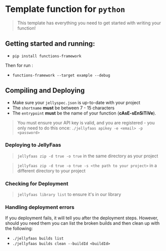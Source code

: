 # Template function for `python`

> This template has everything you need to get started with writing your function!

## Getting started and running:

- ``pip install functions-framework``

Then for run :

- ``functions-framework --target example --debug``

## Compiling and Deploying
- Make sure your `jellyspec.json` is up-to-date with your project
- The `shortname` **must** be between 7 - 15 characters
- The `entrypoint` **must** be the name of your function (**cAsE-sEnSiTiVe**).

> You must ensure your API key is valid, and you are registered - you only need to do this once:
`./jellyfaas apikey -e <email> -p <password>`

### Deploying to JellyFaas
> `jellyfaas zip -d true -o true` in the same directory as your project

> `jellyfaas zip -d true -o true -s <the path to your project>` in a different directory to your project

### Checking for Deployment
> `jellyfaas library list` to ensure it's in our library

### Handling deployment errors
If you deployment fails, it will tell you after the deployment steps. However, should you need them
you can list the broken builds and then clean up with the following:

- ``./jellyfaas builds list``
- ``./jellyfaas builds clean --buildId <buildId>``


